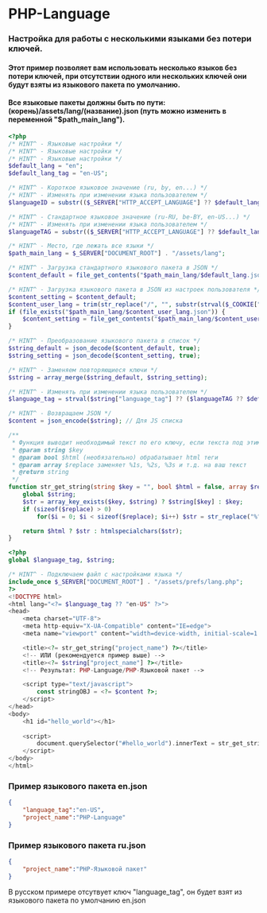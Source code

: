 # PHP-Language

### Настройка для работы с несколькими языками без потери ключей.
#### Этот пример позволяет вам использовать несколько языков без потери ключей, при отсутствии одного или нескольких ключей они будут взяты из языкового пакета по умолчанию.
#### Все языковые пакеты должны быть по пути: (корень)/assets/lang/(название).json (путь можно изменить в переменной "$path_main_lang").

```php
<?php
/* HINT^ - Языковые настройки */
/* HINT^ - Языковые настройки */
/* HINT^ - Языковые настройки */
$default_lang = "en";
$default_lang_tag = "en-US";

/* HINT^ - Короткое языковое значение (ru, by, en...) */
/* HINT^ - Изменять при изменении языка пользователем */
$languageID = substr(($_SERVER["HTTP_ACCEPT_LANGUAGE"] ?? $default_lang), 0, 2);

/* HINT^ - Стандартное языковое значение (ru-RU, be-BY, en-US...) */
/* HINT^ - Изменять при изменении языка пользователем */
$languageTAG = substr(($_SERVER["HTTP_ACCEPT_LANGUAGE"] ?? $default_lang_tag), 0, 5);

/* HINT^ - Место, где лежать все языки */
$path_main_lang = $_SERVER["DOCUMENT_ROOT"] . "/assets/lang";

/* HINT^ - Загрузка стандартного языкового пакета в JSON */
$content_default = file_get_contents("$path_main_lang/$default_lang.json");

/* HINT^ - Загрузка языкового пакета в JSON из настроек пользователя */
$content_setting = $content_default;
$content_user_lang = trim(str_replace("/", "", substr(strval($_COOKIE["lang"] ?? $default_lang), 0, 2)));
if (file_exists("$path_main_lang/$content_user_lang.json")) {
    $content_setting = file_get_contents("$path_main_lang/$content_user_lang.json");
}

/* HINT^ - Преобразование языкового пакета в список */
$string_default = json_decode($content_default, true);
$string_setting = json_decode($content_setting, true);

/* HINT^ - Заменяем повторяющиеся ключи */
$string = array_merge($string_default, $string_setting);

/* HINT^ - Изменять при изменении языка пользователем */
$language_tag = strval($string["language_tag"] ?? ($languageTAG ?? $default_lang_tag)); // Для атрибута lang=""

/* HINT^ - Возвращаем JSON */
$content = json_encode($string); // Для JS списка

/**
 * Функция выводит необходимый текст по его ключу, если текста под этим ключом нет, будет выведен этот ключ
 * @param string $key
 * @param bool $html (необязательно) обрабатывает html теги
 * @param array $replace заменяет %1s, %2s, %3s и т.д. на ваш текст
 * @return string
 */
function str_get_string(string $key = "", bool $html = false, array $replace = []):string {
    global $string;
    $str = array_key_exists($key, $string) ? $string[$key] : $key;
    if (sizeof($replace) > 0)
        for($i = 0; $i < sizeof($replace); $i++) $str = str_replace("%" . ($i + 1) . "s", $replace[$i], $str);

    return $html ? $str : htmlspecialchars($str);
}
```


```php
<?php
global $language_tag, $string;

/* HINT^ - Подключаем файл с настройками языка */
include_once $_SERVER["DOCUMENT_ROOT"] . "/assets/prefs/lang.php";
?>
<!DOCTYPE html>
<html lang="<?= $language_tag ?? "en-US" ?>">
<head>
    <meta charset="UTF-8">
    <meta http-equiv="X-UA-Compatible" content="IE=edge">
    <meta name="viewport" content="width=device-width, initial-scale=1.0">

    <title><?= str_get_string("project_name") ?></title>
    <!-- ИЛИ (рекомендуется пример выше) -->
    <title><?= $string["project_name"] ?></title>
    <!-- Результат: PHP-Language/PHP-Языковой пакет -->

    <script type="text/javascript">
        const stringOBJ = <?= $content ?>;
    </script>
</head>
<body>
    <h1 id="hello_world"></h1>
    
    <script>
        document.querySelector("#hello_world").innerText = str_get_string("project_name"); // Результат: PHP-Language/PHP-Языковой пакет
    </script>
</body>
</html>
```

### Пример языкового пакета en.json
```json
{
    "language_tag":"en-US",
    "project_name":"PHP-Language"
}
```

### Пример языкового пакета ru.json
```json
{
    "project_name":"PHP-Языковой пакет"
}
```
В русском примере отсутвует ключ "language_tag", он будет взят из языкового пакета по умолчанию en.json
